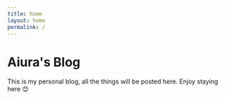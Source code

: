 ```yaml
---
title: home
layout: home
permalink: /
---
```


# Aiura's Blog

This is my personal blog, all the things will be posted here. Enjoy staying here 😊

